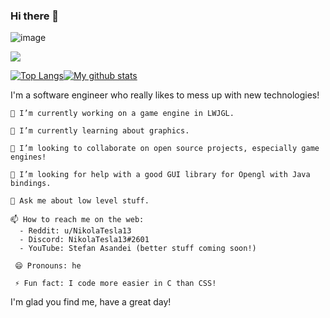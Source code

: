 ### Hi there 👋

![image](https://media.giphy.com/media/YOYsyk92SDEIVTuPIW/source.gif)

![](https://komarev.com/ghpvc/?username=NikolaTesla13&style=flat)

[![Top Langs](https://github-readme-stats.vercel.app/api/top-langs/?username=nikolatesla13&theme=blue-green)](https://github.com/anuraghazra/github-readme-stats)[![My github stats](https://github-readme-stats.vercel.app/api?username=nikolatesla13&show_icons=true&theme=blue-green)](https://github.com/nikolatesla13/)

I'm a software engineer who really likes to mess up with new technologies!

    🔭 I’m currently working on a game engine in LWJGL.

    🌱 I’m currently learning about graphics.

    👯 I’m looking to collaborate on open source projects, especially game engines!

    🤔 I’m looking for help with a good GUI library for Opengl with Java bindings.

    💬 Ask me about low level stuff.
    
    📫 How to reach me on the web:
      - Reddit: u/NikolaTesla13
      - Discord: NikolaTesla13#2601
      - YouTube: Stefan Asandei (better stuff coming soon!)
      
     😄 Pronouns: he
     
     ⚡ Fun fact: I code more easier in C than CSS!
     
 I'm glad you find me, have a great day!
<!--
**NikolaTesla13/NikolaTesla13** is a ✨ _special_ ✨ repository because its `README.md` (this file) appears on your GitHub profile.

Here are some ideas to get you started:

- 🔭 I’m currently working on ...
- 🌱 I’m currently learning ...
- 👯 I’m looking to collaborate on ...
- 🤔 I’m looking for help with ...
- 💬 Ask me about ...
- 📫 How to reach me: ...
- 😄 Pronouns: ...
- ⚡ Fun fact: ...
-->
